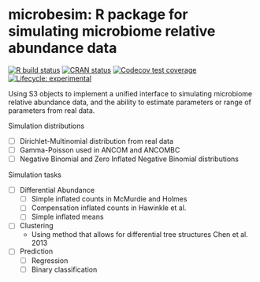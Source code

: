 # microbesim: R package for simulating microbiome relative abundance data 
<!-- badges: start -->
[![R build status](https://github.com/qpmnguyen/microbesim/workflows/R-CMD-check/badge.svg)](https://github.com/qpmnguyen/microbesim/actions)
[![CRAN status](https://www.r-pkg.org/badges/version/microbesim)](https://CRAN.R-project.org/package=microbesim)
[![Codecov test coverage](https://codecov.io/gh/qpmnguyen/microbesim/branch/master/graph/badge.svg)](https://codecov.io/gh/qpmnguyen/microbesim?branch=master)
[![Lifecycle: experimental](https://img.shields.io/badge/lifecycle-experimental-orange.svg)](https://www.tidyverse.org/lifecycle/#experimental)
<!-- badges: end -->

Using S3 objects to implement a unified interface to simulating microbiome relative abundance data, and the ability to estimate parameters or range of parameters from real data.   

Simulation distributions  
- [ ] Dirichlet-Multinomial distribution from real data  
- [ ] Gamma-Poisson used in ANCOM and ANCOMBC  
- [ ] Negative Binomial and Zero Inflated Negative Binomial distributions  

Simulation tasks  
- [ ] Differential Abundance  
  - [ ] Simple inflated counts in McMurdie and Holmes  
  - [ ] Compensation inflated counts in Hawinkle et al.  
  - [ ] Simple inflated means  
- [ ] Clustering  
  - Using method that allows for differential tree structures Chen et al. 2013  
- [ ] Prediction  
  - [ ] Regression  
  - [ ] Binary classification  

